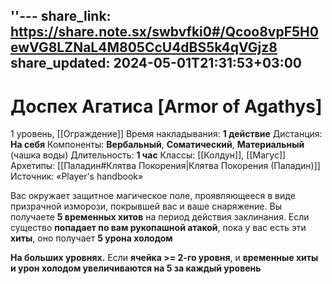 ''---
share_link: https://share.note.sx/swbvfki0#/Qcoo8vpF5H0ewVG8LZNaL4M805CcU4dBS5k4qVGjz8
share_updated: 2024-05-01T21:31:53+03:00
---
# Доспех Агатиса [Armor of Agathys]
1 уровень, [[Ограждение]]
Время накладывания: **1 действие**
Дистанция: **На себя**
Компоненты: **Вербальный**, **Соматический**, **Материальный** (чашка воды)
Длительность: **1 час**
Классы: [[Колдун]], [[Магус]]
Архетипы: [[Паладин#Клятва Покорения|Клятва Покорения (Паладин)]]
Источник: «Player's handbook»

Вас окружает защитное магическое поле, проявляющееся в виде призрачной изморози, покрывшей вас и ваше снаряжение. Вы получаете **5 временных хитов** на период действия заклинания. Если существо **попадает по вам рукопашной атакой**, пока у вас есть эти **хиты**, оно получает **5 урона холодом**

**На больших уровнях.** Если **ячейка >= 2-го уровня**, и **временные хиты и урон холодом увеличиваются на 5 за каждый уровень**